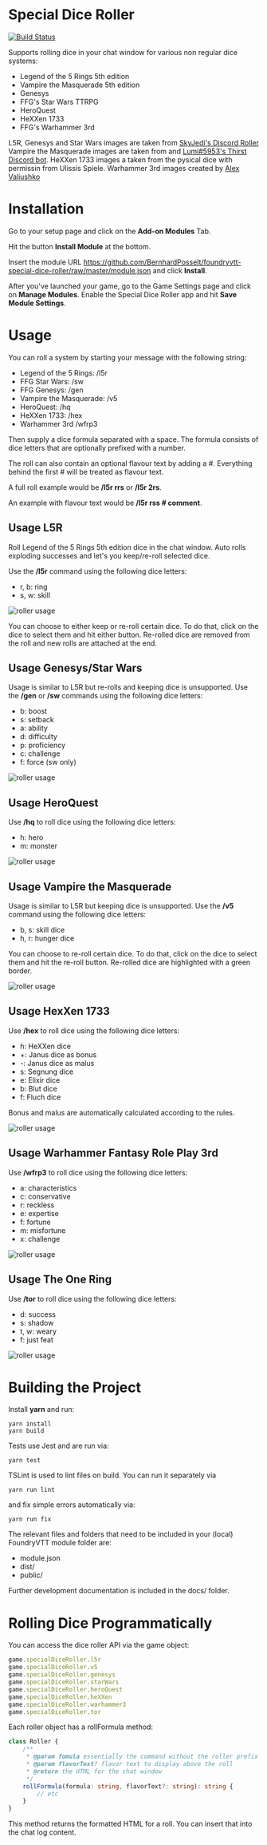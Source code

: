 # Special Dice Roller

[![Build Status](https://travis-ci.org/BernhardPosselt/foundryvtt-special-dice-roller.svg?branch=master)](https://travis-ci.org/BernhardPosselt/l5r-foundryvtt-roller)

Supports rolling dice in your chat window for various non regular dice systems:

* Legend of the 5 Rings 5th edition
* Vampire the Masquerade 5th edition
* Genesys
* FFG's Star Wars TTRPG
* HeroQuest
* HeXXen 1733
* FFG's Warhammer 3rd

L5R, Genesys and Star Wars images are taken from [SkyJedi's Discord Roller](https://github.com/SkyJedi/FFGNDS-Discord-Dice-Roller)
Vampire the Masquerade images are taken from and [Lumi#5953's Thirst Discord bot](https://www.google.com/url?sa=t&rct=j&q=&esrc=s&source=web&cd=1&cad=rja&uact=8&ved=2ahUKEwj-iKLCjNvmAhWOyqYKHaYEC7AQFjAAegQIAhAB&url=https%3A%2F%2Fdiscordapp.com%2Foauth2%2Fauthorize%3Fclient_id%3D475234745848954905%26scope%3Dbot%26permissions%3D0&usg=AOvVaw0fV9gFSh3hD3WQd2BwJKv7).
HeXXen 1733 images a taken from the pysical dice with permissin from Ulissis Spiele.
Warhammer 3rd images created by [Alex Valiushko](https://github.com/illotum)

# Installation

Go to your setup page and click on the **Add-on Modules** Tab.

Hit the button **Install Module** at the bottom.

Insert the module URL https://github.com/BernhardPosselt/foundryvtt-special-dice-roller/raw/master/module.json and click **Install**.

After you've launched your game, go to the Game Settings page and click on **Manage Modules**. Enable the Special Dice Roller app and hit **Save Module Settings**.


# Usage

You can roll a system by starting your message with the following string:

* Legend of the 5 Rings: /l5r
* FFG Star Wars: /sw
* FFG Genesys: /gen
* Vampire the Masquerade: /v5
* HeroQuest: /hq
* HeXXen 1733: /hex
* Warhammer 3rd /wfrp3

Then supply a dice formula separated with a space. The formula consists of dice letters that are optionally prefixed with a number.

The roll can also contain an optional flavour text by adding a #. Everything behind the first # will be treated as flavour text.

A full roll example would be **/l5r rrs** or **/l5r 2rs**.

An example with flavour text would be **/l5r rss # comment**.

## Usage L5R

Roll Legend of the 5 Rings 5th edition dice in the chat window. Auto rolls exploding successes and let's you keep/re-roll selected dice.

Use the **/l5r** command using the following dice letters:

* r, b: ring
* s, w: skill

![roller usage](docs/l5rroll.png)

You can choose to either keep or re-roll certain dice. To do that, click on the dice to select them and hit either button. Re-rolled dice are removed from the roll and new rolls are attached at the end.

## Usage Genesys/Star Wars

Usage is similar to L5R but re-rolls and keeping dice is unsupported. Use the **/gen** or **/sw** commands using the following dice letters:

* b: boost
* s: setback
* a: ability
* d: difficulty
* p: proficiency
* c: challenge
* f: force (sw only)

![roller usage](docs/genroll.png)

## Usage HeroQuest

Use **/hq** to roll dice using the following dice letters:

* h: hero
* m: monster

![roller usage](docs/hq.png)

## Usage Vampire the Masquerade

Usage is similar to L5R but keeping dice is unsupported. Use the **/v5** command using the following dice letters:

* b, s: skill dice
* h, r: hunger dice

You can choose to re-roll certain dice. To do that, click on the dice to select them and hit the re-roll button. Re-rolled dice are highlighted with a green border.

![roller usage](docs/v5roll.png)

## Usage HexXen 1733

Use **/hex** to roll dice using the following dice letters:

* h: HeXXen dice
* +: Janus dice as bonus
* -: Janus dice as malus
* s: Segnung dice
* e: Elixir dice
* b: Blut dice
* f: Fluch dice

Bonus and malus are automatically calculated according to the rules.

![roller usage](docs/hexroll.png)

## Usage Warhammer Fantasy Role Play 3rd

Use **/wfrp3** to roll dice using the following dice letters:

* a: characteristics
* c: conservative
* r: reckless
* e: expertise
* f: fortune
* m: misfortune
* x: challenge

![roller usage](docs/wfrp3.png)

## Usage The One Ring

Use **/tor** to roll dice using the following dice letters:

* d: success
* s: shadow
* t, w: weary
* f: just feat

![roller usage](docs/tor.png)

# Building the Project

Install **yarn** and run:

    yarn install
    yarn build

Tests use Jest and are run via:

    yarn test
    
TSLint is used to lint files on build. You can run it separately via

    yarn run lint

and fix simple errors automatically via:

    yarn run fix

The relevant files and folders that need to be included in your (local) FoundryVTT module folder are:

* module.json
* dist/
* public/

Further development documentation is included in the docs/ folder.

# Rolling Dice Programmatically

You can access the dice roller API via the game object:

```js
game.specialDiceRoller.l5r
game.specialDiceRoller.v5
game.specialDiceRoller.genesys
game.specialDiceRoller.starWars
game.specialDiceRoller.heroQuest
game.specialDiceRoller.heXXen
game.specialDiceRoller.warhammer3
game.specialDiceRoller.tor
```

Each roller object has a rollFormula method:

```ts
class Roller {
    /**
     * @param fomula essentially the command without the roller prefix (e.g. wwbb instead of /l5r wwbb)
     * @param flavorText? flavor text to display above the roll
     * @return the HTML for the chat window
     */
    rollFormula(formula: string, flavorText?: string): string {
        // etc
    }
}
```

This method returns the formatted HTML for a roll. You can insert that into the chat log content.
